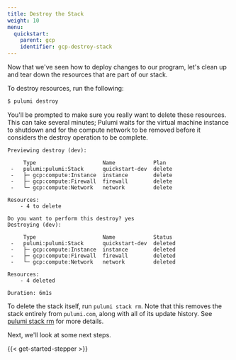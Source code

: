 ```yaml
---
title: Destroy the Stack
weight: 10
menu:
  quickstart:
    parent: gcp
    identifier: gcp-destroy-stack
---
```


Now that we've seen how to deploy changes to our program, let's clean up and tear down the resources that are part of our stack.

To destroy resources, run the following:

```bash
$ pulumi destroy
```

You'll be prompted to make sure you really want to delete these resources. This can take several minutes; Pulumi waits for the virtual machine instance to shutdown and for the compute network to be removed before it considers the destroy operation to be complete.

```
Previewing destroy (dev):

     Type                     Name            Plan
 -   pulumi:pulumi:Stack      quickstart-dev  delete
 -   ├─ gcp:compute:Instance  instance        delete
 -   ├─ gcp:compute:Firewall  firewall        delete
 -   └─ gcp:compute:Network   network         delete

Resources:
    - 4 to delete

Do you want to perform this destroy? yes
Destroying (dev):

     Type                     Name            Status
 -   pulumi:pulumi:Stack      quickstart-dev  deleted
 -   ├─ gcp:compute:Instance  instance        deleted
 -   ├─ gcp:compute:Firewall  firewall        deleted
 -   └─ gcp:compute:Network   network         deleted

Resources:
    - 4 deleted

Duration: 6m1s
```

To delete the stack itself, run `pulumi stack rm`. Note that this removes the stack
entirely from `pulumi.com`, along with all of its update history. See [pulumi stack
rm](/docs/reference/cli/pulumi_stack_rm/) for more details.


Next, we'll look at some next steps.

{{< get-started-stepper >}}
